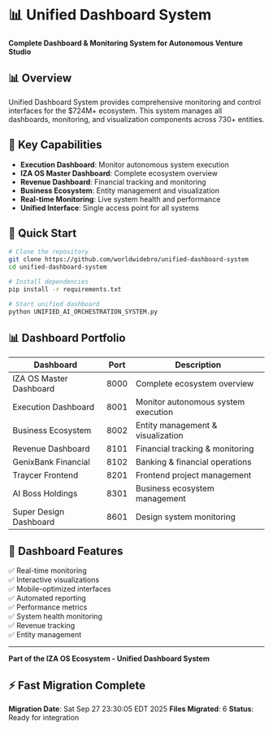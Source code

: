 # 📊 Unified Dashboard System

**Complete Dashboard & Monitoring System for Autonomous Venture Studio**

## 📊 Overview

Unified Dashboard System provides comprehensive monitoring and control interfaces for the $724M+ ecosystem. This system manages all dashboards, monitoring, and visualization components across 730+ entities.

## 🎯 Key Capabilities

- **Execution Dashboard**: Monitor autonomous system execution
- **IZA OS Master Dashboard**: Complete ecosystem overview
- **Revenue Dashboard**: Financial tracking and monitoring
- **Business Ecosystem**: Entity management and visualization
- **Real-time Monitoring**: Live system health and performance
- **Unified Interface**: Single access point for all systems

## 🚀 Quick Start

```bash
# Clone the repository
git clone https://github.com/worldwidebro/unified-dashboard-system
cd unified-dashboard-system

# Install dependencies
pip install -r requirements.txt

# Start unified dashboard
python UNIFIED_AI_ORCHESTRATION_SYSTEM.py
```

## 📊 Dashboard Portfolio

| Dashboard | Port | Description |
|-----------|------|-------------|
| IZA OS Master Dashboard | 8000 | Complete ecosystem overview |
| Execution Dashboard | 8001 | Monitor autonomous system execution |
| Business Ecosystem | 8002 | Entity management & visualization |
| Revenue Dashboard | 8101 | Financial tracking & monitoring |
| GenixBank Financial | 8102 | Banking & financial operations |
| Traycer Frontend | 8201 | Frontend project management |
| AI Boss Holdings | 8301 | Business ecosystem management |
| Super Design Dashboard | 8601 | Design system monitoring |

## 🎯 Dashboard Features

✅ Real-time monitoring  
✅ Interactive visualizations  
✅ Mobile-optimized interfaces  
✅ Automated reporting  
✅ Performance metrics  
✅ System health monitoring  
✅ Revenue tracking  
✅ Entity management  

---

**Part of the IZA OS Ecosystem - Unified Dashboard System**

## ⚡ Fast Migration Complete

**Migration Date**: Sat Sep 27 23:30:05 EDT 2025
**Files Migrated**:        6
**Status**: Ready for integration

